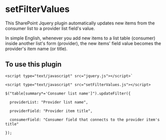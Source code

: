 # setFilterValues
This SharePoint Jquery plugin automatically updates new items from the consumer list to a provider list field's value.

In simple English, whenever you add new items to a list table (consumer) inside another list's form (provider), the new items' field value becomes the provider's item name (or title).


## To use this plugin

```
<script type="text/javascript" src="jquery.js"></script>` 

<script type="text/javascript" src="setFilterValues.js"></script>
```

`````````
$("table[summary*='Consumer list name']").updateFilter({

  providerList: "Provider list name", 

  providerField: "Provider item title", 
  
  consumerField: "Consumer field that connects to the provider item's title"

});

`````````
